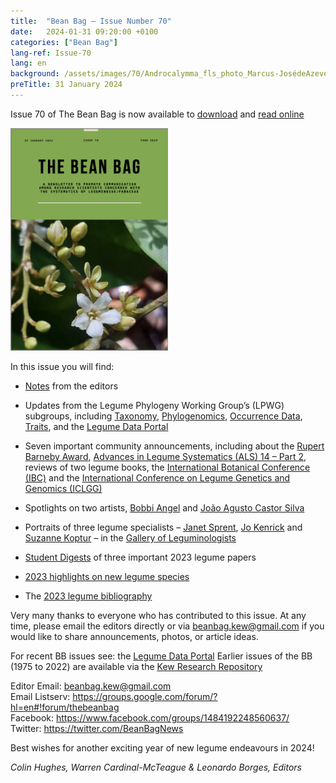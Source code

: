 ```yaml
---
title:  "Bean Bag – Issue Number 70"
date:   2024-01-31 09:20:00 +0100
categories: ["Bean Bag"]
lang-ref: Issue-70
lang: en
background: /assets/images/70/Androcalymma_fls_photo_Marcus-JosédeAzevedoFalcão_sq.jpg
preTitle: 31 January 2024
---
```


Issue 70 of The Bean Bag is now available to [download](/media/The_BB_Newsletter_Issue70_2023.pdf) and [read online]((/beanbag/70/70content/))

<a href="/media/The_BB_Newsletter_Issue70_2023.pdf">
	<img src="/assets/images/70/BB70-Cover.png" width="50%">
</a>

In this issue you will find:  

*	[Notes](/beanbag/70/issue-70-welcome-note) from the editors  

*	Updates from the Legume Phylogeny Working Group’s (LPWG) subgroups, including [Taxonomy](/beanbag/70/issue-70-taxonomy-working-group), [Phylogenomics](beanbag/70/issue-70-phylogenomics-working-group), [Occurrence Data](/beanbag/70/issue-70-occurrence-data-working-group), [Traits](/beanbag/70/issue-70-traits-working-group), and the [Legume Data Portal](/beanbag/70/issue-70-legume-data-portal)  

*	Seven important community announcements, including about the [Rupert Barneby Award](/beanbag/70/issue-70-barneby-award-2024), [Advances in Legume Systematics (ALS) 14 – Part 2](/beanbag/70/issue-70-ALS14-2), reviews of two legume books, the [International Botanical Conference (IBC)](/beanbag/70/issue-70-legumes-at-the-ibc) and the [International Conference on Legume Genetics and Genomics (ICLGG)](/beanbag/70/issue-70-international_legume_genomics)  

*	Spotlights on two artists, [Bobbi Angel](/beanbag/70/issue-70-artist-spotlight-bobbi-angell) and [João Agusto Castor Silva](/beanbag/70/issue-70-artist-spotlight-joao-augusto-castor-silva)  

*	Portraits of three legume specialists – [Janet Sprent](/beanbag/70/issue-70-gallery-leguminologists#1.1), [Jo Kenrick](/beanbag/70/issue-70-gallery-leguminologists#1.2) and [Suzanne Koptur](/beanbag/70/issue-70-gallery-leguminologists#1.3) – in the [Gallery of Leguminologists](/beanbag/70/issue-70-gallery-leguminologists) 

*	[Student Digests](/beanbag/70/issue-70-student-digest-becklund) of three important 2023 legume papers  

*	[2023 highlights on new legume species](/beanbag/70/issue-70-new-species-highlights)  

*	The [2023 legume bibliography](/beanbag/70/issue-70-legume-bibliography_2023) 

Very many thanks to everyone who has contributed to this issue. At any time, please email the editors directly or via <beanbag.kew@gmail.com> if you would like to share announcements, photos, or article ideas.  

For recent BB issues see: the [Legume Data Portal](https://www.legumedata.org/beanbag/issues)
Earlier issues of the BB (1975 to 2022) are available via the [Kew Research Repository](https://kew.iro.bl.uk/collections/b50e6210-e231-4392-9301-c07bdce223cc?locale=en)  

Editor Email: <beanbag.kew@gmail.com>  
Email Listserv: <https://groups.google.com/forum/?hl=en#!forum/thebeanbag>  
Facebook: <https://www.facebook.com/groups/1484192248560637/>  
Twitter: <https://twitter.com/BeanBagNews>  

Best wishes for another exciting year of new legume endeavours in 2024!  

*Colin Hughes, Warren Cardinal-McTeague & Leonardo Borges, Editors*
